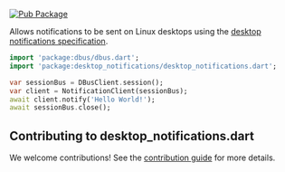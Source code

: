[![Pub Package](https://img.shields.io/pub/v/desktop_notifications.svg)](https://pub.dev/packages/desktop_notifications)

Allows notifications to be sent on Linux desktops using the [desktop notifications specification](https://developer.gnome.org/notification-spec/).

```dart
import 'package:dbus/dbus.dart';
import 'package:desktop_notifications/desktop_notifications.dart';

var sessionBus = DBusClient.session();
var client = NotificationClient(sessionBus);
await client.notify('Hello World!');
await sessionBus.close();
```

## Contributing to desktop_notifications.dart

We welcome contributions! See the [contribution guide](CONTRIBUTING.md) for more details.
